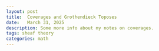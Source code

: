 ```yaml
---
layout: post
title:  Coverages and Grothendieck Toposes
date:   March 31, 2025
description: Some more info about my notes on coverages.
tags: sheaf theory
categories: math
---
```

